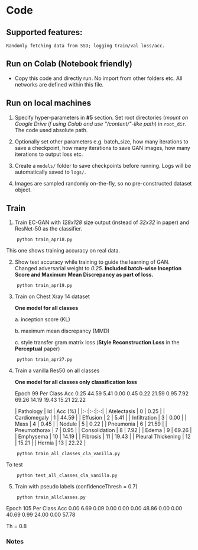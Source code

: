 # Code


## Supported features:
    Randomly fetching data from SSD; logging train/val loss/acc.

## Run on Colab (Notebook friendly)

* Copy this code and directly run. No import from other folders etc. All networks are defined within this file.

## Run on local machines
1. Specify hyper-parameters in **#5** section. Set root directories (*mount on Google Drive if using Colab and use "/content/"-like path*) in `root_dir`. The code used absolute path. 

2. Optionally set other parameters e.g. batch_size, how many iterations to save a checkpoint, how many iterations to save GAN images, how many iterations to output loss etc.

3. Create a `models/` folder to save checkpoints before running. Logs will be automatically saved to `logs/`.

4. Images are sampled randomly on-the-fly, so no pre-constructed dataset object. 



## Train 
1. Train EC-GAN with *128x128* size output (instead of *32x32* in paper) and ResNet-50 as the classifier.
```
	python train_apr18.py
```

This one shows training accuracy on real data.

2. Show test accuracy while training to guide the learning of GAN. Changed adversarial weight to *0.25*. **Included batch-wise Inception Score and Maximum Mean Discrepancy as part of loss.**

```
	python train_apr19.py
```

3. Train on Chest Xray 14 dataset 

    **One model for all classes**
    
	a. inception score (KL)
	
	b. maximum mean discrepancy (MMD)
	
	c. style transfer gram matrix loss (**Style Reconstruction Loss** in the **Perceptual** paper)
 
 
```
	python train_apr27.py
```


4. Train a vanilla Res50 on all classes 

    **One model for all classes only classification loss**
    
    Epoch 99 Per Class Acc 0.25 44.59 5.41 0.00 0.45 0.22 21.59 0.95 7.92 69.26 14.19 19.43 15.21 22.22  
    
    | Pathology | Id   |  Acc (%)  | 
|:-:|:-:|:-:|
| Atelectasis     | 0 | 0.25 |
| Cardiomegaly | 1 | 44.59  |
| Effusion | 2 | 5.41 |
| Infiltration | 3 | 0.00 |
| Mass | 4 | 0.45 |
| Nodule | 5 | 0.22 |
| Pneumonia | 6 | 21.59  |
| Pneumothorax | 7 | 0.95 |
| Consolidation | 8 | 7.92  |
| Edema | 9 | 69.26 | 
| Emphysema | 10 |  14.19 |
| Fibrosis | 11 | 19.43 |
| Pleural Thickening | 12 | 15.21  |
| Hernia | 13 | 22.22 |


 
 
```
	python train_all_classes_cla_vanilla.py
```

To test
```
	python test_all_classes_cla_vanilla.py
```

5. Train with pseudo labels (confidenceThresh = 0.7)


```
	python train_allclasses.py
```


   Epoch 105 Per Class Acc 0.00 6.69 0.09 0.00 0.00 0.00 48.86 0.00 0.00 40.69 0.99 24.00 0.00 57.78  

   Th = 0.8

### Notes
